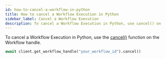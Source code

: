 ```yaml
---
id: how-to-cancel-a-workflow-in-python
title: How to cancel a Workflow Execution in Python
sidebar_label: Cancel a Workflow Execution
description: To cancel a Workflow Execution in Python, use cancel() on the Workflow handle.
---
```


To cancel a Workflow Execution in Python, use the [cancel()](https://python.temporal.io/temporalio.client.WorkflowHandle.html#cancel) function on the Workflow handle.

```python
await client.get_workflow_handle("your_workflow_id").cancel()
```
